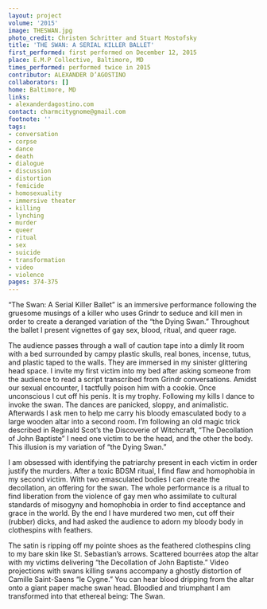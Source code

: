 ```yaml
---
layout: project
volume: '2015'
image: THESWAN.jpg
photo_credit: Christen Schritter and Stuart Mostofsky
title: 'THE SWAN: A SERIAL KILLER BALLET'
first_performed: first performed on December 12, 2015
place: E.M.P Collective, Baltimore, MD
times_performed: performed twice in 2015
contributor: ALEXANDER D’AGOSTINO
collaborators: []
home: Baltimore, MD
links:
- alexanderdagostino.com
contact: charmcitygnome@gmail.com
footnote: ''
tags:
- conversation
- corpse
- dance
- death
- dialogue
- discussion
- distortion
- femicide
- homosexuality
- immersive theater
- killing
- lynching
- murder
- queer
- ritual
- sex
- suicide
- transformation
- video
- violence
pages: 374-375
---
```


“The Swan: A Serial Killer Ballet” is an immersive performance following the gruesome musings of a killer who uses Grindr to seduce and kill men in order to create a deranged variation of the “the Dying Swan.” Throughout the ballet I present vignettes of gay sex, blood, ritual, and queer rage.

The audience passes through a wall of caution tape into a dimly lit room with a bed surrounded by campy plastic skulls, real bones, incense, tutus, and plastic taped to the walls. They are immersed in my sinister glittering head space. I invite my first victim into my bed after asking someone from the audience to read a script transcribed from Grindr conversations. Amidst our sexual encounter, I tactfully poison him with a cookie. Once unconscious I cut off his penis. It is my trophy. Following my kills I dance to invoke the swan. The dances are panicked, sloppy, and animalistic. Afterwards I ask men to help me carry his bloody emasculated body to a large wooden altar into a second room. I’m following an old magic trick described in Reginald Scot’s the Discoverie of Witchcraft, “The Decollation of John Baptiste” I need one victim to be the head, and the other the body. This illusion is my variation of “the Dying Swan.”

I am obsessed with identifying the patriarchy present in each victim in order justify the murders. After a toxic BDSM ritual, I find flaw and homophobia in my second victim. With two emasculated bodies I can create the decollation, an offering for the swan. The whole performance is a ritual to find liberation from the violence of gay men who assimilate to cultural standards of misogyny and homophobia in order to find acceptance and grace in the world. By the end I have murdered two men, cut off their (rubber) dicks, and had asked the audience to adorn my bloody body in clothespins with feathers.

The satin is ripping off my pointe shoes as the feathered clothespins cling to my bare skin like St. Sebastian’s arrows. Scattered bourrées atop the altar with my victims delivering “the Decollation of John Baptiste.” Video projections with swans killing swans accompany a ghostly distortion of Camille Saint-Saens “le Cygne.” You can hear blood dripping from the altar onto a giant paper mache swan head. Bloodied and triumphant I am transformed into that ethereal being: The Swan.
